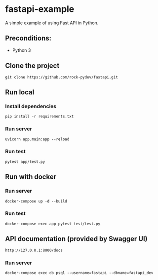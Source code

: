 # fastapi-example

A simple example of using Fast API in Python.

## Preconditions:

- Python 3

## Clone the project

```
git clone https://github.com/rock-pydev/fastapi.git
```

## Run local

### Install dependencies

```
pip install -r requirements.txt
```

### Run server

```
uvicorn app.main:app --reload
```

### Run test

```
pytest app/test.py
```

## Run with docker

### Run server

```
docker-compose up -d --build
```

### Run test

```
docker-compose exec app pytest test/test.py
```

## API documentation (provided by Swagger UI)

```
http://127.0.0.1:8000/docs
```

### Run server

```
docker-compose exec db psql --username=fastapi --dbname=fastapi_dev
```
